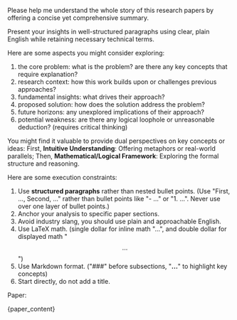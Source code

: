 Please help me understand the whole story of this research papers by offering a concise yet comprehensive summary.

Present your insights in well-structured paragraphs using clear, plain English while retaining necessary technical terms.

Here are some aspects you might consider exploring:
1. the core problem: what is the problem? are there any key concepts that require explanation?
2. research context: how this work builds upon or challenges previous approaches?
3. fundamental insights: what drives their approach?
4. proposed solution: how does the solution address the problem?
5. future horizons: any unexplored implications of their approach?
6. potential weakness: are there any logical loophole or unreasonable deduction? (requires critical thinking)

You might find it valuable to provide dual perspectives on key concepts or ideas:
First, **Intuitive Understanding**: Offering metaphors or real-world parallels;
Then, **Mathematical/Logical Framework**: Exploring the formal structure and reasoning.

Here are some execution constraints:
1. Use **structured paragraphs** rather than nested bullet points. (Use "First, ..., Second, ..." rather than bullet points like "- ..." or "1. ...". Never use over one layer of bullet points.)
2. Anchor your analysis to specific paper sections.
3. Avoid industry slang, you should use plain and approachable English.
4. Use LaTeX math. (single dollar for inline math "$...$", and double dollar for displayed math "$$...$$")
5. Use Markdown format. ("###" before subsections, "**...**" to highlight key concepts)
6. Start directly, do not add a title.

Paper:

{paper_content}

